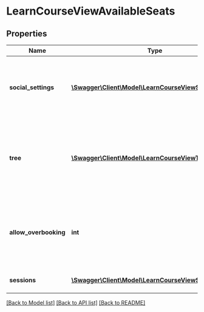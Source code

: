 # LearnCourseViewAvailableSeats

## Properties
Name | Type | Description | Notes
------------ | ------------- | ------------- | -------------
**social_settings** | [**\Swagger\Client\Model\LearnCourseViewSocialSettings**](LearnCourseViewSocialSettings.md) | An optional object containing settings for sharing courses on social networks | [optional] 
**tree** | [**\Swagger\Client\Model\LearnCourseViewTree[]**](LearnCourseViewTree.md) | Array of learning objects, folders and their children inside the course, in a tree like structure | 
**allow_overbooking** | **int** | Flag, which points, if the course overbooking is allowed or not. Possible values 1 and 0 | [optional] 
**sessions** | [**\Swagger\Client\Model\LearnCourseViewSessions[]**](LearnCourseViewSessions.md) | An array with session objects | [optional] 

[[Back to Model list]](../README.md#documentation-for-models) [[Back to API list]](../README.md#documentation-for-api-endpoints) [[Back to README]](../README.md)


